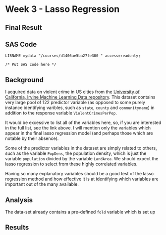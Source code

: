 # Week 3 - Lasso Regression

## Final Result

## SAS Code
```sas
LIBNAME mydata "/courses/d1406ae5ba27fe300 " access=readonly;

/* Put SAS code here */

```

## Background
I acquired data on violent crime in US cities from the [University of California, Irvine Machine Learning Data repository](https://archive.ics.uci.edu/ml/datasets/Communities+and+Crime).  This dataset contains very large pool of 122 predictor variable (as opposed to some purely instance identifying varibles, such as `state`, `county` and `communityname`) in addition to the response variable `ViolentCrimesPerPop`.

It would be excessive to list all of the variables here, so, if you are interested in the full list, see the link above.  I will mention only the variables which appear in the final lasso regression model (and perhaps those which are notable by their absence).

Some of the predictor variables in the dataset are simply related to others, such as the variable `PopDens`, the population density, which is just the variable `population` divided by the variable `LandArea`.  We should expect the lasso regression to select from these highly correlated variables.

Having so many explanatory variables should be a good test of the lasso regression method and how effective it is at identifying which variables are important out of the many available.

## Analysis

The data-set already contains a pre-defined `fold` variable which is set up

## Results
